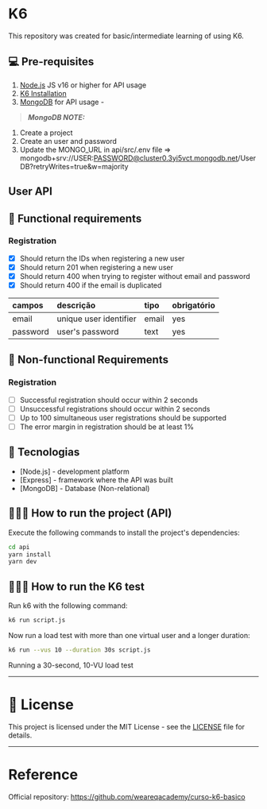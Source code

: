 # K6
This repository was created for basic/intermediate learning of using K6.

## 💻 Pre-requisites

1. [Node.js](https://nodejs.org/) JS v16 or higher for API usage
2. [K6 Installation](https://k6.io/docs/get-started/installation/)
3. [MongoDB](https://cloud.mongodb.com/) for API usage - 

> **_MongoDB NOTE:_** 
1. Create a project
2. Create an user and password
3. Update the MONGO_URL in api/src/.env file => mongodb+srv://USER:PASSWORD@cluster0.3yi5vct.mongodb.net/UserDB?retryWrites=true&w=majority


## User API

## 🔖 Functional requirements

### Registration

- [X] Should return the IDs when registering a new user
- [X] Should return 201 when registering a new user
- [X] Should return 400 when trying to register without email and password
- [X] Should return 400 if the email is duplicated

| campos   | descrição                             | tipo     | obrigatório |
| :-----   | :------------------------------------ | :------- | :---------- |
| email    | unique user identifier                | email    | yes         |
| password | user's password                       | text     | yes         |

## 🔖 Non-functional Requirements

### Registration

- [ ] Successful registration should occur within 2 seconds
- [ ] Unsuccessful registrations should occur within 2 seconds
- [ ] Up to 100 simultaneous user registrations should be supported
- [ ] The error margin in registration should be at least 1%

## 🚀 Tecnologias

- [Node.js] - development platform
- [Express] - framework where the API was built
- [MongoDB] - Database (Non-relational)

## 👨🏻‍💻 How to run the project (API)

Execute the following commands to install the project's dependencies:

```sh
cd api
yarn install
yarn dev
```
## 👨🏻‍💻 How to run the K6 test

Run k6 with the following command:
```sh
k6 run script.js
```

Now run a load test with more than one virtual user and a longer duration:
```sh
k6 run --vus 10 --duration 30s script.js
```
Running a 30-second, 10-VU load test

---

# 📝 License

This project is licensed under the MIT License - see the [LICENSE](LICENSE) file for details.

---

# Reference
Official repository: https://github.com/weareqacademy/curso-k6-basico
